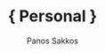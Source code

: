 ---
title: "{ Personal }"
github: https://le4ker.github.io/personal-jekyll-theme/
demo: https://le4ker.github.io/personal-jekyll-theme/
author: Panos Sakkos
ssg:
  - Jekyll
cms:
  - No Cms
---